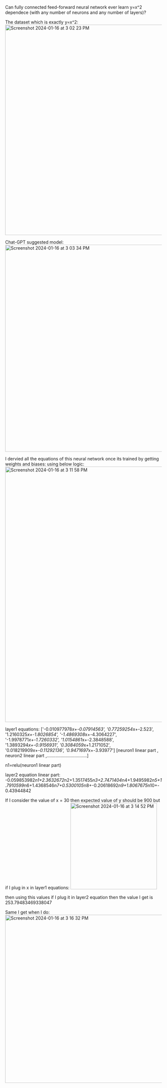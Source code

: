 Can fully connected feed-forward neural network ever learn y=x^2 dependece (with any number of neurons and any number of layers)?

The dataset which is exactly y=x^2:
<img width="677" alt="Screenshot 2024-01-16 at 3 02 23 PM" src="https://github.com/MilanApegaonkar/Python-Modeler/assets/34775146/d3371d70-ef22-429c-a74a-b6c9a3bba092">




Chat-GPT suggested model:
<img width="666" alt="Screenshot 2024-01-16 at 3 03 34 PM" src="https://github.com/MilanApegaonkar/Python-Modeler/assets/34775146/5cb84c81-79c7-4333-9472-f5f0359eca6e">





I dervied all the equations of this neural network once its trained by getting weights and biases:
using below logic:
<img width="822" alt="Screenshot 2024-01-16 at 3 11 58 PM" src="https://github.com/MilanApegaonkar/Python-Modeler/assets/34775146/0f27af6b-b2af-43ae-8ca9-6c6a4c9bed25">






layer1 equations:
['-0.010977978*x+-0.07914563', '0.77259254*x+-2.523', '1.2160325*x+-1.8026854', '-1.4869308*x+-4.3064227', '-1.9978771*x+-1.7260332', '1.0154861*x+-2.3848588', '1.3893294*x+-0.9156931', '0.3084059*x+1.2171052', '0.018219909*x+-0.11292136', '0.9471697*x+-3.93977']
[neuron1 linear part         , neuron2 linear part  ,................................]

n1=relu(neuron1 linear part)

layer2 equation linear part:
-0.059853982*n1+2.3632672*n2+1.3517455*n3+2.7471404*n4+1.9495982*n5+1.7910599*n6+1.4368546*n7+0.5300105*n8+-0.20618692*n9+1.8067675*n10+-0.43944842

If I consider the value of x = 30 then expected value of y should be 900
but if I plug in x in layer1 equations:
<img width="278" alt="Screenshot 2024-01-16 at 3 14 52 PM" src="https://github.com/MilanApegaonkar/Python-Modeler/assets/34775146/afada9cf-0eee-454f-a1f2-19f8649fc9a7">






then using this values if I plug it in layer2 equation then the value I get is 253.79483469338047 

Same I get when I do:
<img width="541" alt="Screenshot 2024-01-16 at 3 16 32 PM" src="https://github.com/MilanApegaonkar/Python-Modeler/assets/34775146/3c0a6413-d9f6-4c91-bf18-2f8a0b4b0bf7">










